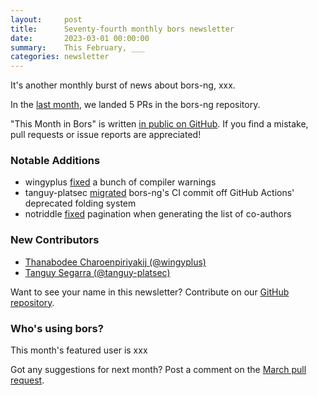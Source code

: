 ```yaml
---
layout:     post
title:      Seventy-fourth monthly bors newsletter
date:       2023-03-01 00:00:00
summary:    This February, ___
categories: newsletter
---
```


It's another monthly burst of news about bors-ng, xxx.

In the [last month](https://github.com/bors-ng/bors-ng/pulls?q=is%3Apr+is%3Amerged+closed%3A2023-02-01..2023-02-28),
we landed 5 PRs in the bors-ng repository.

"This Month in Bors" is written [in public on GitHub][GitHub for TMiB].
If you find a mistake, pull requests or issue reports are appreciated!

[GitHub for TMiB]: https://github.com/bors-ng/bors-ng.github.io


### Notable Additions

* wingyplus [fixed](https://github.com/bors-ng/bors-ng/pull/1611) a bunch of compiler warnings
* tanguy-platsec [migrated](https://github.com/bors-ng/bors-ng/pull/1608) bors-ng's CI commit off GitHub Actions' deprecated folding system
* notriddle [fixed](https://github.com/bors-ng/bors-ng/pull/1595) pagination when generating the list of co-authors

### New Contributors

* [Thanabodee Charoenpiriyakij (@wingyplus)](https://github.com/wingyplus)
* [Tanguy Segarra (@tanguy-platsec)](https://github.com/tanguy-platsec)

Want to see your name in this newsletter? Contribute on our [GitHub repository](https://github.com/bors-ng/bors-ng).


### Who's using bors?

This month's featured user is xxx

Got any suggestions for next month?
Post a comment on the [March pull request]([https://github.com/bors-ng/bors-ng.github.io/pull/___](https://github.com/bors-ng/bors-ng.github.io/pull/192)).
